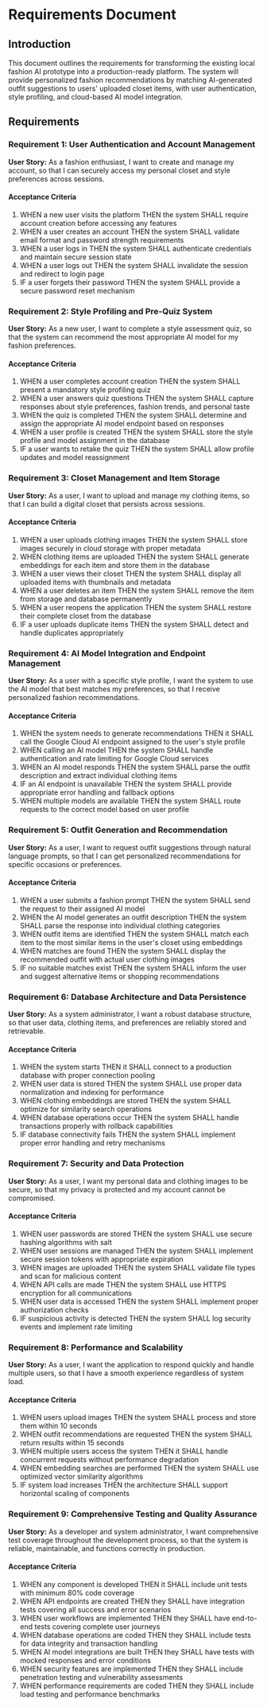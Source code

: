 # Requirements Document

## Introduction

This document outlines the requirements for transforming the existing local fashion AI prototype into a production-ready platform. The system will provide personalized fashion recommendations by matching AI-generated outfit suggestions to users' uploaded closet items, with user authentication, style profiling, and cloud-based AI model integration.

## Requirements

### Requirement 1: User Authentication and Account Management

**User Story:** As a fashion enthusiast, I want to create and manage my account, so that I can securely access my personal closet and style preferences across sessions.

#### Acceptance Criteria

1. WHEN a new user visits the platform THEN the system SHALL require account creation before accessing any features
2. WHEN a user creates an account THEN the system SHALL validate email format and password strength requirements
3. WHEN a user logs in THEN the system SHALL authenticate credentials and maintain secure session state
4. WHEN a user logs out THEN the system SHALL invalidate the session and redirect to login page
5. IF a user forgets their password THEN the system SHALL provide a secure password reset mechanism

### Requirement 2: Style Profiling and Pre-Quiz System

**User Story:** As a new user, I want to complete a style assessment quiz, so that the system can recommend the most appropriate AI model for my fashion preferences.

#### Acceptance Criteria

1. WHEN a user completes account creation THEN the system SHALL present a mandatory style profiling quiz
2. WHEN a user answers quiz questions THEN the system SHALL capture responses about style preferences, fashion trends, and personal taste
3. WHEN the quiz is completed THEN the system SHALL determine and assign the appropriate AI model endpoint based on responses
4. WHEN a user profile is created THEN the system SHALL store the style profile and model assignment in the database
5. IF a user wants to retake the quiz THEN the system SHALL allow profile updates and model reassignment

### Requirement 3: Closet Management and Item Storage

**User Story:** As a user, I want to upload and manage my clothing items, so that I can build a digital closet that persists across sessions.

#### Acceptance Criteria

1. WHEN a user uploads clothing images THEN the system SHALL store images securely in cloud storage with proper metadata
2. WHEN clothing items are uploaded THEN the system SHALL generate embeddings for each item and store them in the database
3. WHEN a user views their closet THEN the system SHALL display all uploaded items with thumbnails and metadata
4. WHEN a user deletes an item THEN the system SHALL remove the item from storage and database permanently
5. WHEN a user reopens the application THEN the system SHALL restore their complete closet from the database
6. IF a user uploads duplicate items THEN the system SHALL detect and handle duplicates appropriately

### Requirement 4: AI Model Integration and Endpoint Management

**User Story:** As a user with a specific style profile, I want the system to use the AI model that best matches my preferences, so that I receive personalized fashion recommendations.

#### Acceptance Criteria

1. WHEN the system needs to generate recommendations THEN it SHALL call the Google Cloud AI endpoint assigned to the user's style profile
2. WHEN calling an AI model THEN the system SHALL handle authentication and rate limiting for Google Cloud services
3. WHEN an AI model responds THEN the system SHALL parse the outfit description and extract individual clothing items
4. IF an AI endpoint is unavailable THEN the system SHALL provide appropriate error handling and fallback options
5. WHEN multiple models are available THEN the system SHALL route requests to the correct model based on user profile

### Requirement 5: Outfit Generation and Recommendation

**User Story:** As a user, I want to request outfit suggestions through natural language prompts, so that I can get personalized recommendations for specific occasions or preferences.

#### Acceptance Criteria

1. WHEN a user submits a fashion prompt THEN the system SHALL send the request to their assigned AI model
2. WHEN the AI model generates an outfit description THEN the system SHALL parse the response into individual clothing categories
3. WHEN outfit items are identified THEN the system SHALL match each item to the most similar items in the user's closet using embeddings
4. WHEN matches are found THEN the system SHALL display the recommended outfit with actual user clothing images
5. IF no suitable matches exist THEN the system SHALL inform the user and suggest alternative items or shopping recommendations

### Requirement 6: Database Architecture and Data Persistence

**User Story:** As a system administrator, I want a robust database structure, so that user data, clothing items, and preferences are reliably stored and retrievable.

#### Acceptance Criteria

1. WHEN the system starts THEN it SHALL connect to a production database with proper connection pooling
2. WHEN user data is stored THEN the system SHALL use proper data normalization and indexing for performance
3. WHEN clothing embeddings are stored THEN the system SHALL optimize for similarity search operations
4. WHEN database operations occur THEN the system SHALL handle transactions properly with rollback capabilities
5. IF database connectivity fails THEN the system SHALL implement proper error handling and retry mechanisms

### Requirement 7: Security and Data Protection

**User Story:** As a user, I want my personal data and clothing images to be secure, so that my privacy is protected and my account cannot be compromised.

#### Acceptance Criteria

1. WHEN user passwords are stored THEN the system SHALL use secure hashing algorithms with salt
2. WHEN user sessions are managed THEN the system SHALL implement secure session tokens with appropriate expiration
3. WHEN images are uploaded THEN the system SHALL validate file types and scan for malicious content
4. WHEN API calls are made THEN the system SHALL use HTTPS encryption for all communications
5. WHEN user data is accessed THEN the system SHALL implement proper authorization checks
6. IF suspicious activity is detected THEN the system SHALL log security events and implement rate limiting

### Requirement 8: Performance and Scalability

**User Story:** As a user, I want the application to respond quickly and handle multiple users, so that I have a smooth experience regardless of system load.

#### Acceptance Criteria

1. WHEN users upload images THEN the system SHALL process and store them within 10 seconds
2. WHEN outfit recommendations are requested THEN the system SHALL return results within 15 seconds
3. WHEN multiple users access the system THEN it SHALL handle concurrent requests without performance degradation
4. WHEN embedding searches are performed THEN the system SHALL use optimized vector similarity algorithms
5. IF system load increases THEN the architecture SHALL support horizontal scaling of components

### Requirement 9: Comprehensive Testing and Quality Assurance

**User Story:** As a developer and system administrator, I want comprehensive test coverage throughout the development process, so that the system is reliable, maintainable, and functions correctly in production.

#### Acceptance Criteria

1. WHEN any component is developed THEN it SHALL include unit tests with minimum 80% code coverage
2. WHEN API endpoints are created THEN they SHALL have integration tests covering all success and error scenarios
3. WHEN user workflows are implemented THEN they SHALL have end-to-end tests covering complete user journeys
4. WHEN database operations are coded THEN they SHALL include tests for data integrity and transaction handling
5. WHEN AI model integrations are built THEN they SHALL have tests with mocked responses and error conditions
6. WHEN security features are implemented THEN they SHALL include penetration testing and vulnerability assessments
7. WHEN performance requirements are coded THEN they SHALL include load testing and performance benchmarks